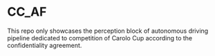 # CC_AF
This repo only showcases the perception block of autonomous driving pipeline dedicated to competition of Carolo Cup according to the confidentiality agreement.
